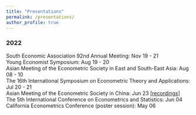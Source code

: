 ```yaml
---
title: "Presentations"
permalink: /presentations/
author_profile: true
---
```


### 2022

South Economic Association 92nd Annual Meeting: Nov 19 - 21 \
Young Economist Symposium: Aug 19 - 20 \
Asian Meeting of the Econometric Society in East and South-East Asia: Aug 08 - 10 \
The 16th International Symposium on Econometric Theory and Applications: Jul 20 - 21 \
Asian Meeting of the Econometric Society in China: Jun 23 [[recordings]](https://www.koushare.com/video/videodetail/29602) \
The 5th International Conference on Econometrics and Statistics: Jun 04 \
California Econometrics Conference (poster session): May 06 